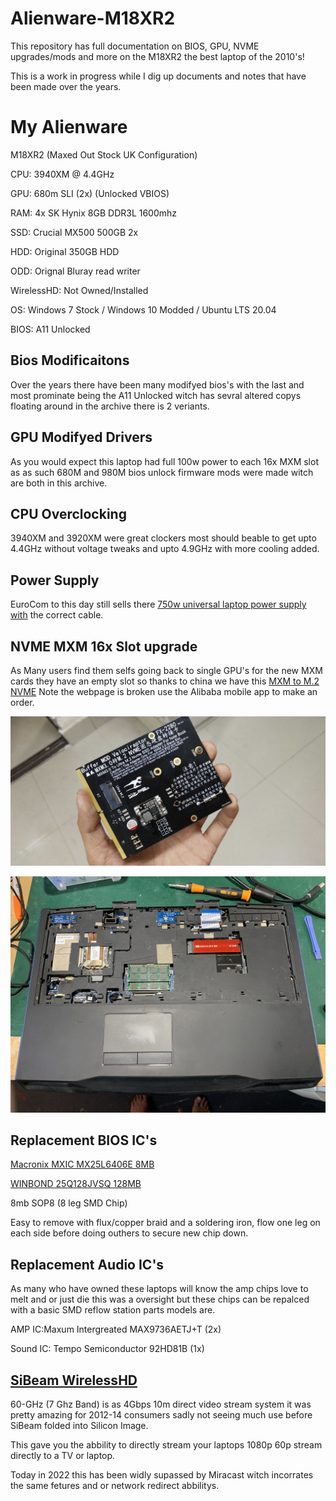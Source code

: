 # Alienware-M18XR2


This repository has full documentation on BIOS, GPU, NVME upgrades/mods and more on the M18XR2 the best laptop of the 2010's!

This is a work in progress while I dig up documents and notes that have been made over the years.


# My Alienware


M18XR2 (Maxed Out Stock UK Configuration)

CPU: 3940XM @ 4.4GHz

GPU: 680m SLI (2x) (Unlocked VBIOS)

RAM: 4x SK Hynix 8GB DDR3L 1600mhz

SSD: Crucial MX500 500GB 2x

HDD: Original 350GB HDD

ODD: Orignal Bluray read writer

WirelessHD: Not Owned/Installed

OS: Windows 7 Stock / Windows 10 Modded / Ubuntu LTS 20.04

BIOS: A11 Unlocked 


## Bios Modificaitons


Over the years there have been many modifyed bios's with the last and most prominate being the A11 Unlocked witch has sevral altered copys floating around in the archive there is 2 veriants.


## GPU Modifyed Drivers


As you would expect this laptop had full 100w power to each 16x MXM slot as as such 680M and 980M bios unlock firmware mods were made witch are both in this archive.


## CPU Overclocking


3940XM and 3920XM were great clockers most should beable to get upto 4.4GHz without voltage tweaks and upto 4.9GHz with more cooling added.


## Power Supply


EuroCom to this day still sells there [750w universal laptop power supply with](https://eurocom.com/ec/configure(2,404,0)ec) the correct cable.


## NVME MXM 16x Slot upgrade


As Many users find them selfs going back to single GPU's for the new MXM cards they have an empty slot so thanks to china we have this [MXM to M.2 NVME](https://m.alibaba.com/product/1600069323445/The-Adapter-New-original-MXM-to.html) Note the webpage is broken use the Alibaba mobile app to make an order.

![NVME Adapter 01](https://github.com/harrypm/Alienware-M18XR2/blob/main/Images/NVME%2016x%20MXM%20PCIE%20to%204x%20NVME%20Adapter%20Board.jpg)

![NVME Adapter 02](https://github.com/harrypm/Alienware-M18XR2/blob/main/Images/NVME%20Adapter%20Installed%20Cover%20On.jpg)


## Replacement BIOS IC's


[Macronix MXIC MX25L6406E 8MB](https://web.archive.org/web/20230807112020/https://www.macronix.com/Lists/Datasheet/Attachments/8630/MX25L6406E,%203V,%2064Mb,%20v1.9.pdf)

[WINBOND 25Q128JVSQ 128MB](https://web.archive.org/web/20210801154326/https://datasheet.lcsc.com/lcsc/1912111437_Winbond-Elec-W25Q128JVSIQ_C113767.pdf)

8mb SOP8 (8 leg SMD Chip) 

Easy to remove with flux/copper braid and a soldering iron, flow one leg on each side before doing outhers to secure new chip down.


## Replacement Audio IC's


As many who have owned these laptops will know the amp chips love to melt and or just die this was a oversight but these chips can be repalced with a basic SMD reflow station parts models are.

AMP IC:Maxum Intergreated MAX9736AETJ+T (2x)

Sound IC: Tempo Semiconductor 92HD81B   (1x)


## [SiBeam WirelessHD](https://en.wikipedia.org/wiki/WirelessHD)


60-GHz (7 Ghz Band) is as 4Gbps 10m direct video stream system it was pretty amazing for 2012-14 consumers sadly not seeing much use before SiBeam folded into Silicon Image.

This gave you the abbility to directly stream your laptops 1080p 60p stream directly to a TV or laptop.

Today in 2022 this has been widly supassed by Miracast witch incorrates the same fetures and or network redirect abbilitys.
